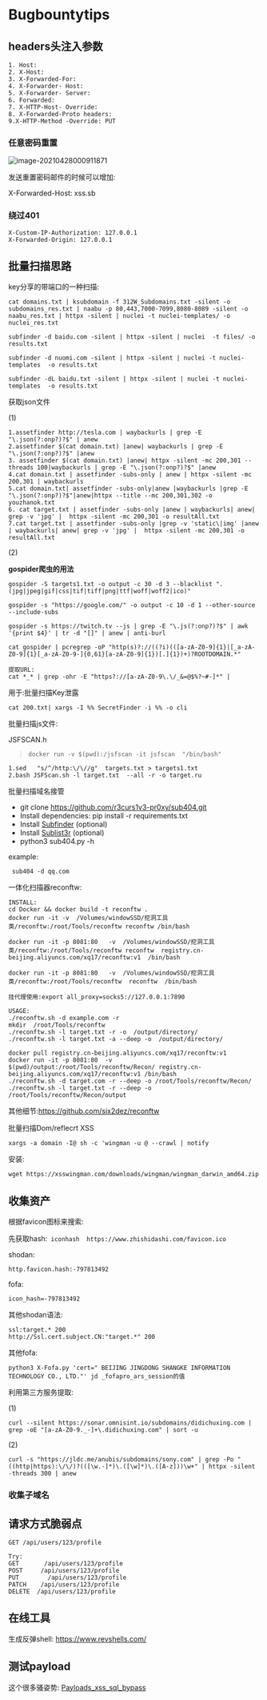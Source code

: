 # Bugbountytips

## headers头注入参数

```
1. Host:
2. X-Host:
3. X-Forwarded-For:
4. X-Forwarder- Host:
5. X-Forwarder- Server:
6. Forwarded:
7. X-HTTP-Host- Override:
8. X-Forwarded-Proto headers:
9.X-HTTP-Method -Override: PUT
```

### 任意密码重置

![image-20210428000911871](Bugbountytips.assets/image-20210428000911871.png)

发送重置密码邮件的时候可以增加:

X-Forwarded-Host: xss.sb



### 绕过401

```
X-Custom-IP-Authorization: 127.0.0.1
X-Forwarded-Origin: 127.0.0.1
```



## 批量扫描思路

key分享的带端口的一种扫描:

```
cat domains.txt | ksubdomain -f 312W_Subdomains.txt -silent -o subdomains_res.txt | naabu -p 80,443,7000-7099,8080-8089 -silent -o naabu_res.txt | httpx -silent | nuclei -t nuclei-templates/ -o nuclei_res.txt
```



`subfinder -d baidu.com -silent | httpx -silent | nuclei  -t files/ -o results.txt`

`subfinder -d nuomi.com -silent | httpx -silent | nuclei -t nuclei-templates  -o results.txt`

`subfinder -dL baidu.txt -silent | httpx -silent | nuclei -t nuclei-templates  -o results.txt`



获取json文件

(1)

```
1.assetfinder http://tesla.com | waybackurls | grep -E "\.json(?:onp?)?$" | anew
2.assetfinder $(cat domain.txt) |anew| waybackurls | grep -E "\.json(?:onp?)?$" |anew
3. assetfinder $(cat domain.txt) |anew| httpx -silent -mc 200,301 --threads 100|waybackurls | grep -E "\.json(?:onp?)?$" |anew
4.cat domain.txt | assetfinder -subs-only | anew | httpx -silent -mc 200,301 | waybackurls
5.cat domain.txt| assetfinder -subs-only|anew |waybackurls |grep -E "\.json(?:onp?)?$"|anew|httpx --title --mc 200,301,302 -o youzhanok.txt
6. cat target.txt | assetfinder -subs-only |anew | waybackurls| anew| grep -v 'jpg' |  httpx -silent -mc 200,301 -o resultAll.txt
7.cat target.txt | assetfinder -subs-only |grep -v 'static\|img' |anew | waybackurls| anew| grep -v 'jpg' |  httpx -silent -mc 200,301 -o resultAll.txt
```

(2)

**gospider爬虫的用法**

```
gospider -S targets1.txt -o output -c 30 -d 3 --blacklist ".(jpg|jpeg|gif|css|tif|tiff|png|ttf|woff|woff2|ico)"

gospider -s "https://google.com/" -o output -c 10 -d 1 --other-source --include-subs
```

```
gospider -s https://twitch.tv --js | grep -E "\.js(?:onp?)?$" | awk '{print $4}' | tr -d "[]" | anew | anti-burl

cat gospider | pcregrep -oP "http(s)?://((?i)(([a-zA-Z0-9]{1}|[_a-zA-Z0-9]{1}[_a-zA-Z0-9-]{0,61}[a-zA-Z0-9]{1})[.]{1})+)?ROOTDOMAIN.*"

提取URL:
cat *_* | grep -ohr -E "https?://[a-zA-Z0-9\.\/_&=@$%?~#-]*" |
```

用于:批量扫描Key泄露

```
cat 200.txt| xargs -I %% SecretFinder -i %% -o cli
```



批量扫描js文件:

JSFSCAN.h

>```
>docker run -v $(pwd):/jsfscan -it jsfscan  "/bin/bash"
>```

```
1.sed   "s/^/http:\/\//g"  targets.txt > targets1.txt
2.bash JSFScan.sh -l target.txt  --all -r -o target.ru
```





批量扫描域名接管

- git clone https://github.com/r3curs1v3-pr0xy/sub404.git
- Install dependencies: pip install -r requirements.txt
- Install [Subfinder](https://github.com/projectdiscovery/subfinder) (optional)
- Install [Sublist3r](https://github.com/aboul3la/Sublist3r) (optional)
- python3 sub404.py -h

example:

```
 sub404 -d qq.com
```



一体化扫描器reconftw:

```
INSTALL:
cd Docker && docker build -t reconftw .
docker run -it -v  /Volumes/windowSSD/挖洞工具类/reconftw:/root/Tools/reconftw reconftw /bin/bash

docker run -it -p 8081:80   -v  /Volumes/windowSSD/挖洞工具类/reconftw:/root/Tools/reconftw reconftw  registry.cn-beijing.aliyuncs.com/xq17/reconftw:v1  /bin/bash

docker run -it -p 8081:80   -v  /Volumes/windowSSD/挖洞工具类/reconftw:/root/Tools/reconftw  reconftw  /bin/bash

挂代理使用:export all_proxy=socks5://127.0.0.1:7890

USAGE:
./reconftw.sh -d example.com -r
mkdir  /root/Tools/reconftw
./reconftw.sh -l target.txt -r -o  /output/directory/
./reconftw.sh -l target.txt -a --deep -o  /output/directory/
```

```
docker pull registry.cn-beijing.aliyuncs.com/xq17/reconftw:v1
docker run -it -p 8081:80  -v $(pwd)/output:/root/Tools/reconftw/Recon/ registry.cn-beijing.aliyuncs.com/xq17/reconftw:v1 /bin/bash
./reconftw.sh -d target.com -r --deep -o /root/Tools/reconftw/Recon/
./reconftw.sh -l target.txt -r --deep -o /root/Tools/reconftw/Recon/output
```

其他细节:https://github.com/six2dez/reconftw



批量扫描Dom/reflecrt XSS

```
xargs -a domain -I@ sh -c 'wingman -u @ --crawl | notify
```

安装:

```
wget https://xsswingman.com/downloads/wingman/wingman_darwin_amd64.zip
```





## 收集资产

根据favicon图标来搜索:

先获取hash:` iconhash  https://www.zhishidashi.com/favicon.ico`

shodan:

```
http.favicon.hash:-797813492
```

fofa:

```
icon_hash=-797813492
```

其他shodan语法:

```
ssl:target.* 200
http://Ssl.cert.subject.CN:"target.*" 200
```

其他fofa:

```
python3 X-Fofa.py 'cert=" BEIJING JINGDONG SHANGKE INFORMATION TECHNOLOGY CO., LTD."' jd _fofapro_ars_session的值
```



利用第三方服务提取:

(1)

```
curl --silent https://sonar.omnisint.io/subdomains/didichuxing.com | grep -oE "[a-zA-Z0-9._-]+\.didichuxing.com" | sort -u
```

(2)

```
curl -s "https://jldc.me/anubis/subdomains/sony.com" | grep -Po "((http|https):\/\/)?(([\w.-]*)\.([\w]*)\.([A-z]))\w+" | httpx -silent -threads 300 | anew
```



### 收集子域名



## 请求方式脆弱点

```
GET /api/users/123/profile

Try:
GET       /api/users/123/profile
POST     /api/users/123/profile
PUT        /api/users/123/profile
PATCH    /api/users/123/profile
DELETE  /api/users/123/profile
```





## 在线工具

生成反弹shell: https://www.revshells.com/





## 测试payload

这个很多骚姿势: [Payloads_xss_sql_bypass](https://github.com/Y000o/Payloads_xss_sql_bypass)

